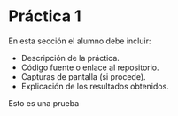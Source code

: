# Práctica 1

En esta sección el alumno debe incluir:

- Descripción de la práctica.  
- Código fuente o enlace al repositorio.  
- Capturas de pantalla (si procede).  
- Explicación de los resultados obtenidos.  

Esto es una prueba